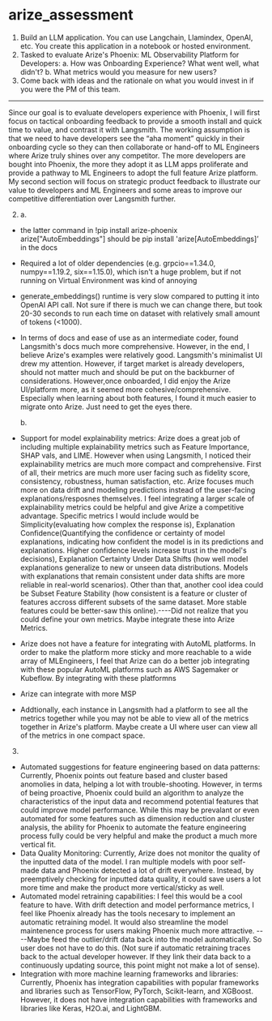 # arize_assessment
1. Build an LLM application. You can use Langchain, Llamindex, OpenAI, etc. You create this application in a notebook or hosted environment.
2. Tasked to evaluate Arize's Phoenix: ML Observability Platform for Developers:
  a. How was Onboarding Experience? What went well, what didn't?
  b. What metrics would you measure for new users?
3. Come back with ideas and the rationale on what you would invest in if you were the PM of this team.
________________________________________________________________________________________________________________________________________________

Since our goal is to evaluate developers experience with Phoenix, I will first focus on tactical onboarding feedback to provide a smooth install and quick time to value, and contrast it with Langsmith. The working assumption is that we need to have developers see the “aha moment” quickly in their onboarding cycle so they can then collaborate or hand-off to ML Engineers where Arize truly shines over any competitor. The more developers are bought into Phoenix, the more they adopt it as LLM apps proliferate and provide a pathway to ML Engineers to adopt the full feature Arize platform. My second section will focus on strategic product feedback to illustrate our value to developers and ML Engineers and some areas to improve our competitive differentiation over Langsmith further.


2. a.
- the latter command in !pip install arize-phoenix arize["AutoEmbeddings"] should be pip install 'arize[AutoEmbeddings]’ in the docs
- Required a lot of older dependencies (e.g. grpcio==1.34.0, numpy==1.19.2, six==1.15.0), which isn't a huge problem, but if not running on Virtual Environment was kind of annoying
- generate_embeddings() runtime is very slow compared to putting it into OpenAI API call. Not sure if there is much we can change there, but took 20-30 seconds to run each time on dataset with relatively small amount of tokens (<1000).
- In terms of docs and ease of use as an intermediate coder, found Langsmith's docs much more comprehensive. However, in the end, I believe Arize's examples were relatively good. Langsmith's minimalist UI drew my attention. However, if target market is already developers, should not matter much and should be put on the backburner of considerations. However,once onboarded, I did enjoy the Arize UI/platform more, as it seemed more cohesive/comprehensive. Especially when learning about both features, I found it much easier to migrate onto Arize. Just need to get the eyes there.
  
   b.
- Support for model explainability metrics: Arize does a great job of including multiple explainability metrics such as Feature Importance, SHAP vals, and LIME. However when using Langsmith, I noticed their explainability metrics are much more compact and comprehensive. First of all, their metrics are much more user facing such as fidelity score, consistency, robustness, human satisfaction, etc. Arize focuses much more on data drift and modeling predictions instead of the user-facing explanations/resposnes themselves. I feel integrating a larger scale of explainability metrics could be helpful and give Arize a competitive advantage. Specific metrics I would include would be  Simplicity(evaluating how complex the response is), Explanation Confidence(Quantifying the confidence or certainty of model explanations, indicating how confident the model is in its predictions and explanations. Higher confidence levels increase trust in the model's decisions), Explanation Certainty Under Data Shifts (how well model explanations generalize to new or unseen data distributions. Models with explanations that remain consistent under data shifts are more reliable in real-world scenarios). Other than that, another cool idea could be Subset Feature Stability (how consistent is a feature or cluster of features accross different subsets of the same dataset. More stable features could be better-saw this online).----Did not realize that you could define your own metrics. Maybe integrate these into Arize Metrics.

- Arize does not have a feature for integrating with AutoML platforms. In order to make the platform more sticky and more reachable to a wide array of MLEngineers, I feel that Arize can do a better job integrating with these popular AutoML platforms such as AWS Sagemaker or Kubeflow. By integrating with these platformns 

- Arize can integrate with more MSP
- Addtionally, each instance in Langsmith had a platform to see all the metrics together while you may not be able to view all of the metrics together in Arize's platform. Maybe create a UI where user can view all of the metrics in one compact space.

3.
- Automated suggestions for feature engineering based on data patterns: Currently, Phoenix points out feature based and cluster based anomolies in data, helping a lot with trouble-shooting. However, in terms of being proactive, Phoenix could build an algorithm to analyze the characteristics of the input data and recommend potential features that could improve model performance. While this may be prevalant or even automated for some features such as dimension reduction and cluster analysis, the ability for Phoenix to automate the feature engineering process fully could be very helpful and make the product a much more vertical fit.
- Data Quality Monitoring: Currently, Arize does not monitor the quality of the inputted data of the model. I ran multiple models with poor self-made data and Phoenix detected a lot of drift everywhere. Instead, by preemptively checking for inputted data quality, it could save users a lot more time and make the product more vertical/sticky as well.
- Automated model retraining capabilities: I feel this would be a cool feature to have. With drift detection and model performance metrics, I feel like Phoenix already has the tools necesary to implement an automatic retraining model. It would also streamline the model maintenence process for users making Phoenix much more attractive. ----Maybe feed the outlier/drift data back into the model automatically. So user does not have to do this. (Not sure if automatic retraining traces back to the actual developer however. If they link their data back to a continuously updating source, this point might not make a lot of sense).
- Integration with more machine learning frameworks and libraries: Currently, Phoenix has integration capabilities with popular frameworks and libraries such as TensorFlow, PyTorch, Scikit-learn, and XGBoost. However, it does not have integration capabilities with frameworks and libraries like Keras, H2O.ai, and LightGBM.
